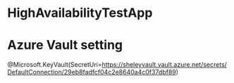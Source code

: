 # HighAvailabilityTestApp

# Azure Vault setting
@Microsoft.KeyVault(SecretUri=https://sheleyvault.vault.azure.net/secrets/DefaultConnection/29eb8fadfcf04c2e8640a4c0f37dbf89)
